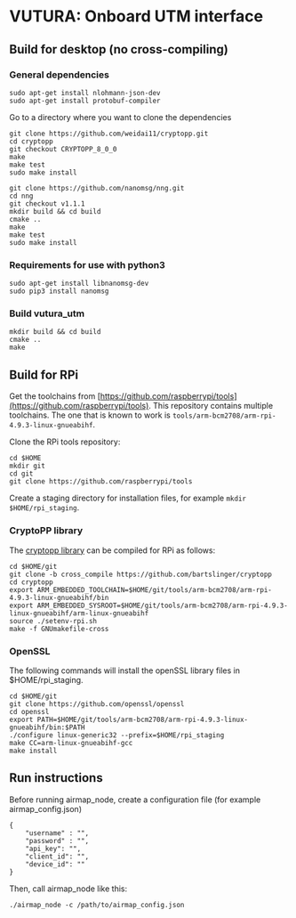 # VUTURA: Onboard UTM interface

## Build for desktop (no cross-compiling)

### General dependencies
```
sudo apt-get install nlohmann-json-dev
sudo apt-get install protobuf-compiler
```

Go to a directory where you want to clone the dependencies

```
git clone https://github.com/weidai11/cryptopp.git
cd cryptopp
git checkout CRYPTOPP_8_0_0
make
make test
sudo make install
```

```
git clone https://github.com/nanomsg/nng.git
cd nng
git checkout v1.1.1
mkdir build && cd build
cmake ..
make
make test
sudo make install
```

### Requirements for use with python3
```
sudo apt-get install libnanomsg-dev
sudo pip3 install nanomsg
```

### Build vutura_utm
```
mkdir build && cd build
cmake ..
make
```

## Build for RPi

Get the toolchains from [https://github.com/raspberrypi/tools](https://github.com/raspberrypi/tools). This repository contains multiple toolchains. The one that is known to work is `tools/arm-bcm2708/arm-rpi-4.9.3-linux-gnueabihf`.

Clone the RPi tools repository:
```
cd $HOME
mkdir git
cd git
git clone https://github.com/raspberrypi/tools
```

Create a staging directory for installation files, for example `mkdir $HOME/rpi_staging`.

### CryptoPP library

The [cryptopp library](https://github.com/bartslinger/cryptopp) can be compiled for RPi as follows:

```
cd $HOME/git
git clone -b cross_compile https://github.com/bartslinger/cryptopp
cd cryptopp
export ARM_EMBEDDED_TOOLCHAIN=$HOME/git/tools/arm-bcm2708/arm-rpi-4.9.3-linux-gnueabihf/bin
export ARM_EMBEDDED_SYSROOT=$HOME/git/tools/arm-bcm2708/arm-rpi-4.9.3-linux-gnueabihf/arm-linux-gnueabihf
source ./setenv-rpi.sh
make -f GNUmakefile-cross
```

### OpenSSL

The following commands will install the openSSL library files in $HOME/rpi_staging.

```
cd $HOME/git
git clone https://github.com/openssl/openssl
cd openssl
export PATH=$HOME/git/tools/arm-bcm2708/arm-rpi-4.9.3-linux-gnueabihf/bin:$PATH
./configure linux-generic32 --prefix=$HOME/rpi_staging
make CC=arm-linux-gnueabihf-gcc
make install
```

## Run instructions

Before running airmap_node, create a configuration file (for example airmap_config.json)
```
{
    "username" : "",
    "password" : "",
    "api_key": "",
    "client_id": "",
    "device_id": ""
}
```

Then, call airmap_node like this:
```
./airmap_node -c /path/to/airmap_config.json
```

